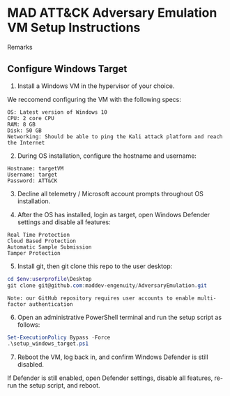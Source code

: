 # MAD ATT&CK Adversary Emulation VM Setup Instructions

Remarks

## Configure Windows Target

1. Install a Windows VM in the hypervisor of your choice.
 
We reccomend configuring the VM with the following specs:

```
OS: Latest version of Windows 10
CPU: 2 core CPU
RAM: 8 GB
Disk: 50 GB
Networking: Should be able to ping the Kali attack platform and reach the Internet
```

2. During OS installation, configure the hostname and username:

```
Hostname: targetVM
Username: target
Password: ATT&CK
```

3. Decline all telemetry / Microsoft account prompts throughout OS installation.

4. After the OS has installed, login as target, open Windows Defender settings and disable all features:

```
Real Time Protection
Cloud Based Protection
Automatic Sample Submission
Tamper Protection
```

5. Install git, then git clone this repo to the user desktop:

```powershell
cd $env:userprofile\Desktop
git clone git@github.com:maddev-engenuity/AdversaryEmulation.git
```

`Note: our GitHub repository requires user accounts to enable multi-factor authentication`

6. Open an administrative PowerShell terminal and run the setup script as follows:

```powershell
Set-ExecutionPolicy Bypass -Force
.\setup_windows_target.ps1
```

7. Reboot the VM, log back in, and confirm Windows Defender is still disabled.

If Defender is still enabled, open Defender settings, disable all features, re-run the setup script, and reboot.
